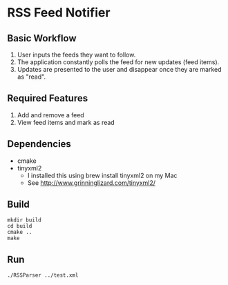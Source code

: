 
# RSS Feed Notifier

## Basic Workflow
1. User inputs the feeds they want to follow.
2. The application constantly polls the feed for new updates (feed items).
3. Updates are presented to the user and disappear once they are marked as "read".

## Required Features
1. Add and remove a feed
2. View feed items and mark as read

## Dependencies
- cmake
- tinyxml2
    - I installed this using brew install tinyxml2 on my Mac
    - See http://www.grinninglizard.com/tinyxml2/
      
## Build
```
mkdir build
cd build
cmake ..
make
```

## Run
```
./RSSParser ../test.xml
```
